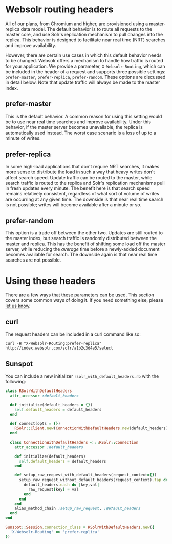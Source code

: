 # Websolr routing headers

All of our plans, from Chromium and higher, are provisioned using a master-replica data model. The default behavior is to route all requests to the master core, and use Solr's replication mechanism to pull changes into the replica. This behavior is designed to facilitate near real time (NRT) searches and improve availability.

However, there are certain use cases in which this default behavior needs to be changed. Websolr offers a mechanism to handle how traffic is routed for your application. We provide a parameter, `X-Websolr-Routing`, which can be included in the header of a request and supports three possible settings: `prefer-master`, `prefer-replica`, `prefer-random`. These options are discussed in detail below. Note that update traffic will always be made to the master index.


## prefer-master

This is the default behavior. A common reason for using this setting would be to use near real time searches and improve availability. Under this behavior, if the master server becomes unavailable, the replica is automatically used instead. The worst case scenario is a loss of up to a minute of writes.


## prefer-replica

In some high-load applications that don't require NRT searches, it makes more sense to distribute the load in such a way that heavy writes don't affect search speed. Update traffic can be routed to the master, while search traffic is routed to the replica and Solr's replication mechanisms pull in fresh updates every minute. The benefit here is that search speed remains relatively consistent, regardless of what sort of volume of writes are occurring at any given time. The downside is that near real time search is not possible; writes will become available after a minute or so.


## prefer-random

This option is a trade off between the other two. Updates are still routed to the master index, but search traffic is randomly distributed between the master and replica. This has the benefit of shifting some load off the master server, while reducing the *average* time before a newly-added document becomes available for search. The downside again is that near real time searches are not possible.


# Using these headers

There are a few ways that these parameters can be used. This section covers some common ways of doing it. If you need something else, please [let us know](mailto:support@onemorecloud.com).


## curl

The request headers can be included in a curl command like so:

`curl -H "X-Websolr-Routing:prefer-replica" http://index.websolr.com/solr/a1b2c3d4e5/select`


## Sunspot

You can include a new initializer `rsolr_with_default_headers.rb` with the following:

```ruby
class RSolrWithDefaultHeaders
  attr_accessor :default_headers

  def initialize(default_headers = {})
    self.default_headers = default_headers
  end

  def connect(opts = {})
    RSolr::Client.new(ConnectionWithDefaultHeaders.new(default_headers), opts)
  end

  class ConnectionWithDefaultHeaders < ::RSolr::Connection
    attr_accessor :default_headers

    def initialize(default_headers)
      self.default_headers = default_headers
    end

    def setup_raw_request_with_default_headers(request_context={})
      setup_raw_request_without_default_headers(request_context).tap do |raw_request|
        default_headers.each do |key,val|
          raw_request[key] = val
        end
      end
    end
    alias_method_chain :setup_raw_request, :default_headers
  end
end

Sunspot::Session.connection_class = RSolrWithDefaultHeaders.new({
  'X-Websolr-Routing' => 'prefer-replica'
})
```

